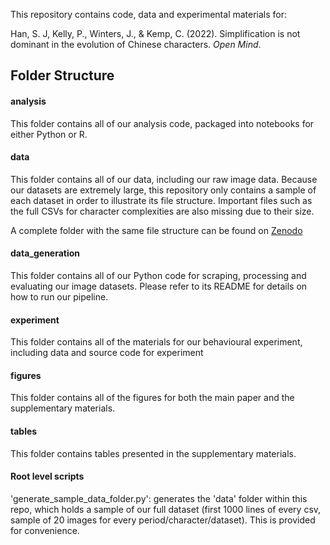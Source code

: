 This repository contains code, data and experimental materials for:

Han, S. J, Kelly, P., Winters, J., & Kemp, C. (2022). Simplification is not dominant in the evolution of Chinese characters. *Open Mind*.

## Folder Structure

#### analysis
This folder contains all of our analysis code, packaged into notebooks for either Python or R.

#### data
This folder contains all of our data, including our raw image data.
Because our datasets are extremely large, this repository only contains a sample of each dataset in order to illustrate its file structure. Important files such as the full CSVs for character complexities are also missing due to their size.

A complete folder with the same file structure can be found on [Zenodo](https://zenodo.org/)

#### data_generation
This folder contains all of our Python code for scraping, processing and evaluating our image datasets. Please refer to its README for details on how to run our pipeline.

#### experiment
This folder contains all of the materials for our behavioural experiment, including data and source code for experiment 

#### figures
This folder contains all of the figures for both the main paper and the supplementary materials.

#### tables
This folder contains tables presented in the supplementary materials.

#### Root level scripts
'generate_sample_data_folder.py': generates the 'data' folder within this repo, which holds a sample of our full dataset (first 1000 lines of every csv, sample of 20 images for every period/character/dataset). This is provided for convenience.
